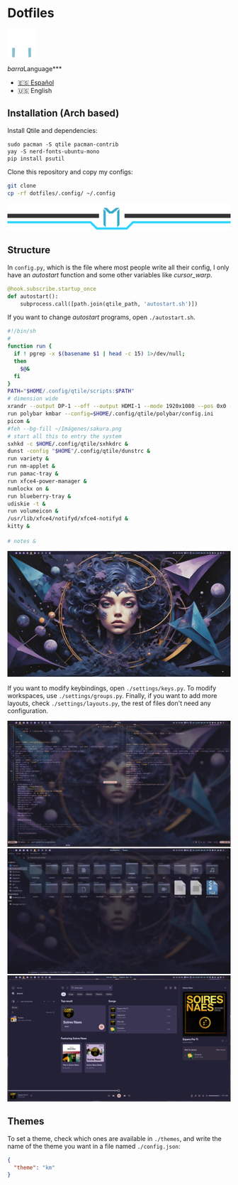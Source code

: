 # Dotfiles

![km](./.config/qtile/assets/logo64x64_dark.png)

*barra*Language\*\*\*

- [🇪🇸 Español](./README.es.md)
- 🇺🇸 English

## Installation (Arch based)

Install Qtile and dependencies:

```
sudo pacman -S qtile pacman-contrib
yay -S nerd-fonts-ubuntu-mono
pip install psutil
```

Clone this repository and copy my configs:

```bash
git clone
cp -rf dotfiles/.config/ ~/.config
```

![bar](./screenshot/barra.png)

## Structure

In `config.py`, which is the file where most people write all their config,
I only have an _autostart_ function and some other variables like
_cursor_warp_.

```python
@hook.subscribe.startup_once
def autostart():
    subprocess.call([path.join(qtile_path, 'autostart.sh')])
```

If you want to change _autostart_ programs, open `./autostart.sh`.

```bash
#!/bin/sh
#
function run {
  if ! pgrep -x $(basename $1 | head -c 15) 1>/dev/null;
  then
    $@&
  fi
}
PATH="$HOME/.config/qtile/scripts:$PATH"
# dimension wide
xrandr --output DP-1 --off --output HDMI-1 --mode 1920x1080 --pos 0x0 --rotate normal --output DVI-I-1 --mode 1280x1024 --pos 320x1080 --rotate normal
run polybar kmbar --config=$HOME/.config/qtile/polybar/config.ini
picom &
#feh --bg-fill ~/Imágenes/sakura.png
# start all this to entry the system
sxhkd -c $HOME/.config/qtile/sxhkdrc &
dunst -config "$HOME"/.config/qtile/dunstrc &
run variety &
run nm-applet &
run pamac-tray &
run xfce4-power-manager &
numlockx on &
run blueberry-tray &
udiskie -t &
run volumeicon &
/usr/lib/xfce4/notifyd/xfce4-notifyd &
kitty &

# notes &


```

![screen1](./screenshot/1.png)

If you want to modify keybindings, open `./settings/keys.py`. To modify
workspaces, use `./settings/groups.py`. Finally, if you want to add more
layouts, check `./settings/layouts.py`, the rest of files don't need any
configuration.

![screen2](./screenshot/2.png)
![screen3](./screenshot/3.png)
![screen4](./screenshot/4.png)

## Themes

To set a theme, check which ones are available in `./themes`, and write
the name of the theme you want in a file named `./config.json`:

```json
{
  "theme": "km"
}
```
